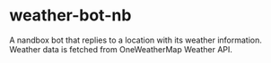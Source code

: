 # weather-bot-nb
A nandbox bot that replies to a location with its weather information.
Weather data is fetched from OneWeatherMap Weather API.
